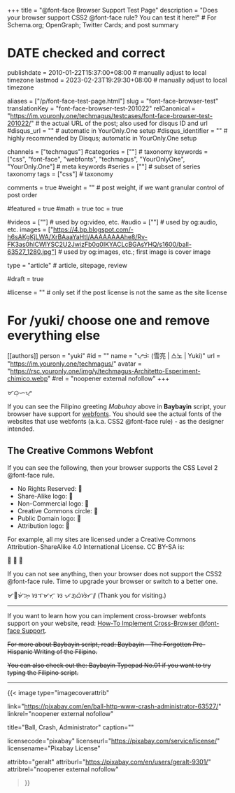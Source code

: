 +++
title = "@font-face Browser Support Test Page"
description = "Does your browser support CSS2 @font-face rule? You can test it here!"                                                    # For Schema.org; OpenGraph; Twitter Cards; and post summary

# DATE checked and correct

publishdate = 2010-01-22T15:37:00+08:00                                        # manually adjust to local timezone
lastmod = 2023-02-23T19:29:30+08:00                                        # manually adjust to local timezone

aliases = ["/p/font-face-test-page.html"]
slug = "font-face-browser-test"
translationKey = "font-face-browser-test-201022"
relCanonical = "https://im.youronly.one/techmagus/testcases/font-face-browser-test-201022/"                                                   # the actual URL of the post; also used for disqus ID and url
#disqus_url = ""                                                    # automatic in YourOnly.One setup
#disqus_identifier = ""                                             # highly recommended by Disqus; automatic in YourOnly.One setup

channels = ["techmagus"]
#categories = [""]                                                   # taxonomy
keywords = ["css", "font-face", "webfonts", "techmagus", "YourOnlyOne", "YourOnly.One"]                                                     # meta keywords
#series = [""]                                                       # subset of series taxonomy
tags = ["css"]                                                         # taxonomy

comments = true
#weight = ""                                                        # post weight, if we want granular control of post order

#featured = true
#math = true
toc = true

#videos = [""]                                                       # used by og:video, etc.
#audio = [""]                                                        # used by og:audio, etc.
images = ["https://4.bp.blogspot.com/-h6sAKgKjLWA/XrBAaaYaHtI/AAAAAAAAhe8/Rv-FK3as0hICWlYSC2U2JwizFb0q0IKYACLcBGAsYHQ/s1600/ball-63527_1280.jpg"]                                                       # used by og:images, etc.; first image is cover image

type = "article"                                                           # article, sitepage, review

#draft = true

#license = ""                                                       # only set if the post license is not the same as the site license

# For /yuki/ choose one and remove everything else
[[authors]]
  person = "yuki"
  #id = ""
  name = "ᜌᜓᜃᜒ (雪亮 | 스노 | Yuki)"
  url = "https://im.youronly.one/techmagus/"
  avatar = "https://rsc.youronly.one/img/y/techmagus-Architetto-Esperiment-chimico.webp"
  #rel = "noopener external nofollow"
+++

<bdi lang="fil-Tglg">ᜋᜊᜓᜑᜌ᜔</bdi>

If you can see the Filipino greeting *<bdi lang="fil">Mabuhay</bdi>* above in **Baybayin** script, your browser have support for [webfonts](css-font-face-support.md "How-To Implement Cross-Browser @font-face Support"). You should see the actual fonts of the websites that use webfonts (a.k.a. CSS2 @font-face rule) - as the designer intended.

<!--more-->

## The Creative Commons Webfont

If you can see the following, then your browser supports the CSS Level 2 @font-face rule.

- No Rights Reserved: &#x1F10D;
- Share-Alike logo: &#x1F10E;
- Non-Commercial logo: &#x1F10F;
- Creative Commons circle: &#x1F16D;
- Public Domain logo: &#x1F16E;
- Attribution logo: &#x1F16F;

For example, all my sites are licensed under a Creative Commons Attribution-ShareAlike 4.0 International License. CC BY-SA is:

<span class="ccicons xxlarge text-red" title="Creative Commons Attribution-ShareAlike 4.0 International License">&#x1F16D;</span> <span class="ccicons xxlarge text-green" title="Creative Commons Attribution-ShareAlike 4.0 International License">&#x1F16F;</span> <span class="ccicons xxlarge text-blue" title="Creative Commons Attribution-ShareAlike 4.0 International License">&#x1F10E;</span>

If you can not see anything, then your browser does not support the CSS2 @font-face rule. Time to upgrade your browser or switch to a better one.

<bdi lang="fil-Tglg">ᜋᜍᜋᜒᜅ᜔ ᜐᜎᜋᜆ᜔ ᜐ ᜉᜄ᜔ᜊᜒᜐᜒᜆ᜶</bdi> (Thank you for visiting.)

---

If you want to learn how you can implement cross-browser webfonts support on your website, read: [How-To Implement Cross-Browser @font-face Support](css-font-face-support.md "How-To Implement Cross-Browser @font-face Support").

<del datetime="2021-10-11T18:20:00+08:00">For more about Baybayin script, read: Baybayin - The Forgotten Pre-Hispanic Writing of the Filipino.</del>

<del datetime="2021-10-11T18:20:00+08:00">You can also check out the: Baybayin Typepad No.01 if you want to try typing the Filipino script.</del>

---

{{< image
  type="imagecoverattrib"

  link="https://pixabay.com/en/ball-http-www-crash-administrator-63527/"
  linkrel="noopener external nofollow"

  title="Ball, Crash, Administrator"
  caption=""

  licensecode="pixabay"
  licenseurl="https://pixabay.com/service/license/"
  licensename="Pixabay License"

  attribto="geralt"
  attriburl="https://pixabay.com/en/users/geralt-9301/"
  attribrel="noopener external nofollow"
>}}

